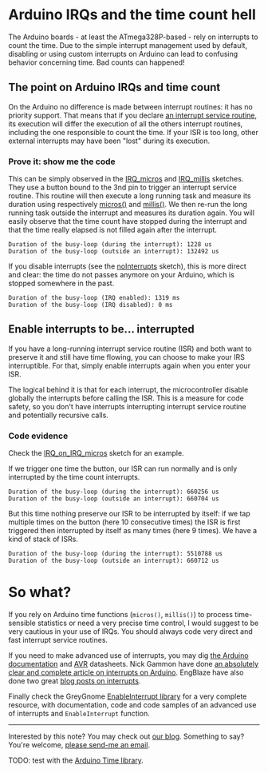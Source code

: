 # Arduino IRQs and the time count hell

The Arduino boards - at least the ATmega328P-based - rely on interrupts to count the time. Due to the simple interrupt management used by default, disabling or using custom interrupts on Arduino can lead to confusing behavior concerning time. Bad counts can happened!

## The point on Arduino IRQs and time count

 On the Arduino no difference is made between interrupt routines: it has no priority support. That means that if you declare [an interrupt service routine](https://www.arduino.cc/en/Reference/AttachInterrupt), its execution will differ the execution of all the others interrupt routines, including the one responsible to count the time. If your ISR is too long, other external interrupts may have been "lost" during its execution.

### Prove it: show me the code

This can be simply observed in the [IRQ_micros](/IRQ_micros) and [IRQ_millis](/IRQ_millis) sketches. They use a button bound to the 3nd pin to trigger an interrupt service routine. This routine will then execute a long running task and measure its duration using respectively [micros()](https://www.arduino.cc/en/Reference/Micros) and [millis()](https://www.arduino.cc/en/Reference/Millis). We then re-run the long running task outside the interrupt and measures its duration again. You will easily observe that the time count have stopped during the interrupt and that the time really elapsed is not filled again after the interrupt.

```
Duration of the busy-loop (during the interrupt): 1228 us
Duration of the busy-loop (outside an interrupt): 132492 us
```

If you disable interrupts (see the [noInterrupts](/noInterrupts) sketch), this is more direct and clear: the time do not passes anymore on your Arduino, which is stopped somewhere in the past.

```
Duration of the busy-loop (IRQ enabled): 1319 ms
Duration of the busy-loop (IRQ disabled): 0 ms
```

## Enable interrupts to be... interrupted

If you have a long-running interrupt service routine (ISR) and both want to preserve it and still have time flowing, you can choose to make your IRS interruptible. For that, simply enable interrupts again when you enter your ISR.

The logical behind it is that for each interrupt, the microcontroller disable globally the interrupts before calling the ISR. This is a measure for code safety, so you don't have interrupts interrupting interrupt service routine and potentially recursive calls.

### Code evidence

Check the [IRQ_on_IRQ_micros](/IRQ_on_IRQ_micros) sketch for an example.

If we trigger one time the button, our ISR can run normally and is only interrupted by the time count interrupts.

```
Duration of the busy-loop (during the interrupt): 660256 us
Duration of the busy-loop (outside an interrupt): 660704 us
```

But this time nothing preserve our ISR to be interrupted by itself: if we tap multiple times on the button (here 10 consecutive times) the ISR is first triggered then interrupted by itself as many times (here 9 times). We have a kind of stack of ISRs.

```
Duration of the busy-loop (during the interrupt): 5510788 us
Duration of the busy-loop (outside an interrupt): 660712 us
```

# So what?

If you rely on Arduino time functions (`micros()`, `millis()`) to process time-sensible statistics or need a very precise time control, I would suggest to be very cautious in your use of IRQs. You should always code very direct and fast interrupt service routines.

If you need to make advanced use of interrupts, you may dig [the Arduino documentation](http://playground.arduino.cc/Code/Interrupts) and [AVR](http://www.atmel.com/devices/ATMEGA328P.aspx) datasheets. Nick Gammon have done [an absolutely clear and complete article on interrupts on Arduino](http://gammon.com.au/interrupts). EngBlaze have also done two great [blog posts on interrupts](http://www.engblaze.com/we-interrupt-this-program-to-bring-you-a-tutorial-on-arduino-interrupts/).

Finally check the GreyGnome [EnableInterrupt library](https://github.com/GreyGnome/EnableInterrupt) for a very complete resource, with documentation, code and code samples of an advanced use of interrupts and `EnableInterrupt` function.

--------------------------------

Interested by this note? You may check out [our blog](http://blog.ytotech.com).
Something to say? You're welcome, [please send-me an email](mailto:yoan@ytotech.com).

TODO: test with the [Arduino Time library](http://playground.arduino.cc/code/time).
